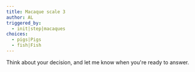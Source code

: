 ```yaml
---
title: Macaque scale 3
author: AL
triggered_by:
  - init|step|macaques
choices:
  - pigs|Pigs
  - fish|Fish
---
```

Think about your decision, and let me know when you're ready to answer.
